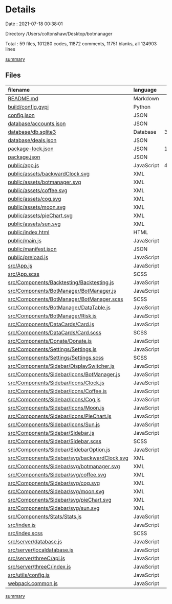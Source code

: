 # Details

Date : 2021-07-18 00:38:01

Directory /Users/coltonshaw/Desktop/botmanager

Total : 59 files,  101280 codes, 11872 comments, 11751 blanks, all 124903 lines

[summary](results.md)

## Files
| filename | language | code | comment | blank | total |
| :--- | :--- | ---: | ---: | ---: | ---: |
| [README.md](/README.md) | Markdown | 1 | 0 | 0 | 1 |
| [build/config.gypi](/build/config.gypi) | Python | 77 | 1 | 1 | 79 |
| [config.json](/config.json) | JSON | 19 | 0 | 0 | 19 |
| [database/accounts.json](/database/accounts.json) | JSON | 0 | 0 | 1 | 1 |
| [database/db.sqlite3](/database/db.sqlite3) | Database | 38,437 | 0 | 41 | 38,478 |
| [database/deals.json](/database/deals.json) | JSON | 1 | 0 | 0 | 1 |
| [package-lock.json](/package-lock.json) | JSON | 17,165 | 0 | 1 | 17,166 |
| [package.json](/package.json) | JSON | 46 | 0 | 1 | 47 |
| [public/app.js](/public/app.js) | JavaScript | 44,028 | 11,692 | 11,312 | 67,032 |
| [public/assets/backwardClock.svg](/public/assets/backwardClock.svg) | XML | 4 | 0 | 1 | 5 |
| [public/assets/botmanager.svg](/public/assets/botmanager.svg) | XML | 37 | 0 | 2 | 39 |
| [public/assets/coffee.svg](/public/assets/coffee.svg) | XML | 1 | 0 | 0 | 1 |
| [public/assets/cog.svg](/public/assets/cog.svg) | XML | 3 | 0 | 0 | 3 |
| [public/assets/moon.svg](/public/assets/moon.svg) | XML | 12 | 0 | 2 | 14 |
| [public/assets/pieChart.svg](/public/assets/pieChart.svg) | XML | 21 | 0 | 2 | 23 |
| [public/assets/sun.svg](/public/assets/sun.svg) | XML | 42 | 0 | 2 | 44 |
| [public/index.html](/public/index.html) | HTML | 21 | 23 | 1 | 45 |
| [public/main.js](/public/main.js) | JavaScript | 43 | 14 | 19 | 76 |
| [public/manifest.json](/public/manifest.json) | JSON | 25 | 0 | 1 | 26 |
| [public/preload.js](/public/preload.js) | JavaScript | 36 | 0 | 6 | 42 |
| [src/App.js](/src/App.js) | JavaScript | 64 | 0 | 14 | 78 |
| [src/App.scss](/src/App.scss) | SCSS | 38 | 0 | 11 | 49 |
| [src/Components/Backtesting/Backtesting.js](/src/Components/Backtesting/Backtesting.js) | JavaScript | 9 | 0 | 4 | 13 |
| [src/Components/BotManager/BotManager.js](/src/Components/BotManager/BotManager.js) | JavaScript | 100 | 3 | 44 | 147 |
| [src/Components/BotManager/BotManager.scss](/src/Components/BotManager/BotManager.scss) | SCSS | 19 | 0 | 7 | 26 |
| [src/Components/BotManager/DataTable.js](/src/Components/BotManager/DataTable.js) | JavaScript | 47 | 0 | 24 | 71 |
| [src/Components/BotManager/Risk.js](/src/Components/BotManager/Risk.js) | JavaScript | 34 | 0 | 7 | 41 |
| [src/Components/DataCards/Card.js](/src/Components/DataCards/Card.js) | JavaScript | 11 | 0 | 4 | 15 |
| [src/Components/DataCards/Card.scss](/src/Components/DataCards/Card.scss) | SCSS | 16 | 0 | 3 | 19 |
| [src/Components/Donate/Donate.js](/src/Components/Donate/Donate.js) | JavaScript | 10 | 0 | 4 | 14 |
| [src/Components/Settings/Settings.js](/src/Components/Settings/Settings.js) | JavaScript | 138 | 0 | 42 | 180 |
| [src/Components/Settings/Settings.scss](/src/Components/Settings/Settings.scss) | SCSS | 14 | 0 | 4 | 18 |
| [src/Components/Sidebar/DisplaySwitcher.js](/src/Components/Sidebar/DisplaySwitcher.js) | JavaScript | 24 | 0 | 8 | 32 |
| [src/Components/Sidebar/Icons/BotManager.js](/src/Components/Sidebar/Icons/BotManager.js) | JavaScript | 42 | 0 | 3 | 45 |
| [src/Components/Sidebar/Icons/Clock.js](/src/Components/Sidebar/Icons/Clock.js) | JavaScript | 10 | 0 | 4 | 14 |
| [src/Components/Sidebar/Icons/Coffee.js](/src/Components/Sidebar/Icons/Coffee.js) | JavaScript | 14 | 0 | 2 | 16 |
| [src/Components/Sidebar/Icons/Cog.js](/src/Components/Sidebar/Icons/Cog.js) | JavaScript | 10 | 0 | 2 | 12 |
| [src/Components/Sidebar/Icons/Moon.js](/src/Components/Sidebar/Icons/Moon.js) | JavaScript | 17 | 0 | 5 | 22 |
| [src/Components/Sidebar/Icons/PieChart.js](/src/Components/Sidebar/Icons/PieChart.js) | JavaScript | 27 | 0 | 4 | 31 |
| [src/Components/Sidebar/Icons/Sun.js](/src/Components/Sidebar/Icons/Sun.js) | JavaScript | 48 | 0 | 6 | 54 |
| [src/Components/Sidebar/Sidebar.js](/src/Components/Sidebar/Sidebar.js) | JavaScript | 24 | 1 | 8 | 33 |
| [src/Components/Sidebar/Sidebar.scss](/src/Components/Sidebar/Sidebar.scss) | SCSS | 28 | 0 | 7 | 35 |
| [src/Components/Sidebar/SidebarOption.js](/src/Components/Sidebar/SidebarOption.js) | JavaScript | 18 | 0 | 6 | 24 |
| [src/Components/Sidebar/svg/backwardClock.svg](/src/Components/Sidebar/svg/backwardClock.svg) | XML | 4 | 0 | 1 | 5 |
| [src/Components/Sidebar/svg/botmanager.svg](/src/Components/Sidebar/svg/botmanager.svg) | XML | 37 | 0 | 2 | 39 |
| [src/Components/Sidebar/svg/coffee.svg](/src/Components/Sidebar/svg/coffee.svg) | XML | 1 | 0 | 0 | 1 |
| [src/Components/Sidebar/svg/cog.svg](/src/Components/Sidebar/svg/cog.svg) | XML | 3 | 0 | 0 | 3 |
| [src/Components/Sidebar/svg/moon.svg](/src/Components/Sidebar/svg/moon.svg) | XML | 12 | 0 | 2 | 14 |
| [src/Components/Sidebar/svg/pieChart.svg](/src/Components/Sidebar/svg/pieChart.svg) | XML | 21 | 0 | 2 | 23 |
| [src/Components/Sidebar/svg/sun.svg](/src/Components/Sidebar/svg/sun.svg) | XML | 42 | 0 | 2 | 44 |
| [src/Components/Stats/Stats.js](/src/Components/Stats/Stats.js) | JavaScript | 9 | 0 | 4 | 13 |
| [src/index.js](/src/index.js) | JavaScript | 10 | 0 | 5 | 15 |
| [src/index.scss](/src/index.scss) | SCSS | 28 | 0 | 8 | 36 |
| [src/server/database.js](/src/server/database.js) | JavaScript | 33 | 95 | 16 | 144 |
| [src/server/localdatabase.js](/src/server/localdatabase.js) | JavaScript | 71 | 8 | 24 | 103 |
| [src/server/threeC/api.js](/src/server/threeC/api.js) | JavaScript | 66 | 17 | 33 | 116 |
| [src/server/threeC/index.js](/src/server/threeC/index.js) | JavaScript | 8 | 9 | 5 | 22 |
| [src/utils/config.js](/src/utils/config.js) | JavaScript | 108 | 6 | 30 | 144 |
| [webpack.common.js](/webpack.common.js) | JavaScript | 46 | 3 | 1 | 50 |

[summary](results.md)